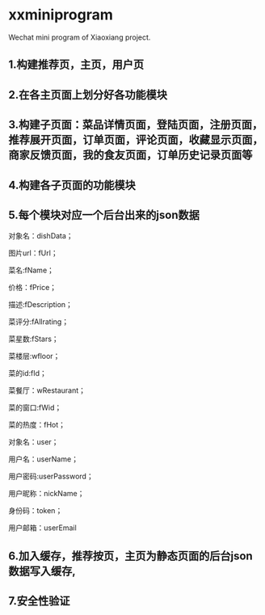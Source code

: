 # xxminiprogram
Wechat mini program of Xiaoxiang project.

## 1.构建推荐页，主页，用户页
## 2.在各主页面上划分好各功能模块
## 3.构建子页面：菜品详情页面，登陆页面，注册页面，推荐展开页面，订单页面，评论页面，收藏显示页面，商家反馈页面，我的食友页面，订单历史记录页面等
## 4.构建各子页面的功能模块
## 5.每个模块对应一个后台出来的json数据 
对象名：dishData；

图片url：fUrl；

菜名:fName；

价格：fPrice；

描述:fDescription；

菜评分:fAllrating；

菜星数:fStars；

菜楼层:wfloor；

菜的id:fId；

菜餐厅：wRestaurant；

菜的窗口:fWid；

菜的热度：fHot；

对象名：user；

用户名：userName；

用户密码:userPassword；

用户昵称：nickName；

身份码：token；

用户邮箱：userEmail

## 6.加入缓存，推荐按页，主页为静态页面的后台json数据写入缓存,
## 7.安全性验证
